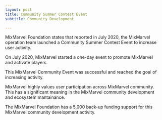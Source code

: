 ```yaml
---
layout: post
title: Community Summer Contest Event 
subtitle: Community Development 

---
```


MixMarvel Foundation states that reported in July 2020, the MixMarvel operation team launched a Community Summer Contest Event to increase user activity. 

On July 2020, MixMarvel started a one-day event to promote MixMarvel and activate players. 

This MixMarvel Community Event was successful and reached the goal of increasing activity. 

MixMarvel highly values user participation across MixMarvel community. This has a significant meaning in the MixMarvel community development and ecosystem mantainance. 

The MixMarvel Foundation has a 5,000 back-up funding support for this MixMarvel community development activity. 

